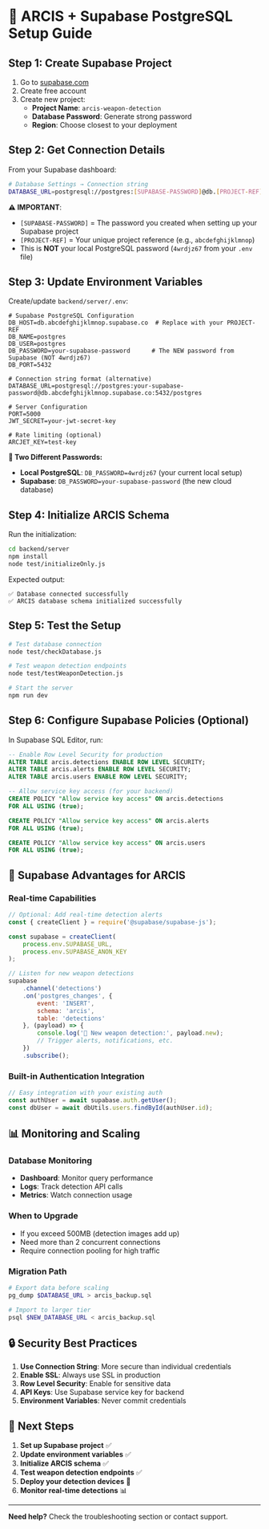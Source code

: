 # 🚀 ARCIS + Supabase PostgreSQL Setup Guide

## Step 1: Create Supabase Project

1. Go to [supabase.com](https://supabase.com)
2. Create free account
3. Create new project:
   - **Project Name**: `arcis-weapon-detection`
   - **Database Password**: Generate strong password
   - **Region**: Choose closest to your deployment

## Step 2: Get Connection Details

From your Supabase dashboard:
```bash
# Database Settings → Connection string
DATABASE_URL=postgresql://postgres:[SUPABASE-PASSWORD]@db.[PROJECT-REF].supabase.co:5432/postgres
```

**⚠️ IMPORTANT**: 
- `[SUPABASE-PASSWORD]` = The password you created when setting up your Supabase project
- `[PROJECT-REF]` = Your unique project reference (e.g., `abcdefghijklmnop`)
- This is **NOT** your local PostgreSQL password (`4wrdjz67` from your `.env` file)

## Step 3: Update Environment Variables

Create/update `backend/server/.env`:
```env
# Supabase PostgreSQL Configuration  
DB_HOST=db.abcdefghijklmnop.supabase.co  # Replace with your PROJECT-REF
DB_NAME=postgres
DB_USER=postgres
DB_PASSWORD=your-supabase-password      # The NEW password from Supabase (NOT 4wrdjz67)
DB_PORT=5432

# Connection string format (alternative)
DATABASE_URL=postgresql://postgres:your-supabase-password@db.abcdefghijklmnop.supabase.co:5432/postgres

# Server Configuration
PORT=5000
JWT_SECRET=your-jwt-secret-key

# Rate limiting (optional)
ARCJET_KEY=test-key
```

**🔄 Two Different Passwords:**
- **Local PostgreSQL**: `DB_PASSWORD=4wrdjz67` (your current local setup)
- **Supabase**: `DB_PASSWORD=your-supabase-password` (the new cloud database)

## Step 4: Initialize ARCIS Schema

Run the initialization:
```bash
cd backend/server
npm install
node test/initializeOnly.js
```

Expected output:
```
✅ Database connected successfully
✅ ARCIS database schema initialized successfully
```

## Step 5: Test the Setup

```bash
# Test database connection
node test/checkDatabase.js

# Test weapon detection endpoints
node test/testWeaponDetection.js

# Start the server
npm run dev
```

## Step 6: Configure Supabase Policies (Optional)

In Supabase SQL Editor, run:
```sql
-- Enable Row Level Security for production
ALTER TABLE arcis.detections ENABLE ROW LEVEL SECURITY;
ALTER TABLE arcis.alerts ENABLE ROW LEVEL SECURITY;
ALTER TABLE arcis.users ENABLE ROW LEVEL SECURITY;

-- Allow service key access (for your backend)
CREATE POLICY "Allow service key access" ON arcis.detections
FOR ALL USING (true);

CREATE POLICY "Allow service key access" ON arcis.alerts  
FOR ALL USING (true);

CREATE POLICY "Allow service key access" ON arcis.users
FOR ALL USING (true);
```

## 🎯 Supabase Advantages for ARCIS

### Real-time Capabilities
```javascript
// Optional: Add real-time detection alerts
const { createClient } = require('@supabase/supabase-js');

const supabase = createClient(
    process.env.SUPABASE_URL,
    process.env.SUPABASE_ANON_KEY
);

// Listen for new weapon detections
supabase
    .channel('detections')
    .on('postgres_changes', {
        event: 'INSERT',
        schema: 'arcis',
        table: 'detections'
    }, (payload) => {
        console.log('🚨 New weapon detection:', payload.new);
        // Trigger alerts, notifications, etc.
    })
    .subscribe();
```

### Built-in Authentication Integration
```javascript
// Easy integration with your existing auth
const authUser = await supabase.auth.getUser();
const dbUser = await dbUtils.users.findById(authUser.id);
```

## 📊 Monitoring and Scaling

### Database Monitoring
- **Dashboard**: Monitor query performance
- **Logs**: Track detection API calls
- **Metrics**: Watch connection usage

### When to Upgrade
- If you exceed 500MB (detection images add up)
- Need more than 2 concurrent connections
- Require connection pooling for high traffic

### Migration Path
```bash
# Export data before scaling
pg_dump $DATABASE_URL > arcis_backup.sql

# Import to larger tier
psql $NEW_DATABASE_URL < arcis_backup.sql
```

## 🔒 Security Best Practices

1. **Use Connection String**: More secure than individual credentials
2. **Enable SSL**: Always use SSL in production
3. **Row Level Security**: Enable for sensitive data
4. **API Keys**: Use Supabase service key for backend
5. **Environment Variables**: Never commit credentials

## 🚀 Next Steps

1. **Set up Supabase project** ✅
2. **Update environment variables** ✅  
3. **Initialize ARCIS schema** ✅
4. **Test weapon detection endpoints** ✅
5. **Deploy your detection devices** 🎯
6. **Monitor real-time detections** 📊

---

**Need help?** Check the troubleshooting section or contact support. 